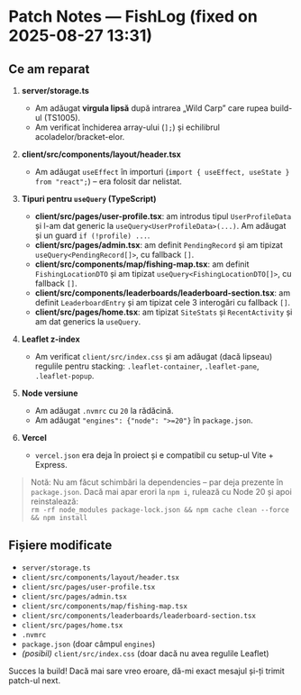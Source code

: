 # Patch Notes — FishLog (fixed on 2025-08-27 13:31)

## Ce am reparat

1) **server/storage.ts**
   - Am adăugat **virgula lipsă** după intrarea „Wild Carp” care rupea build-ul (TS1005).
   - Am verificat închiderea array-ului (`];`) și echilibrul acoladelor/bracket-elor.

2) **client/src/components/layout/header.tsx**
   - Am adăugat `useEffect` în importuri (`import { useEffect, useState } from "react";`) – era folosit dar nelistat.

3) **Tipuri pentru `useQuery` (TypeScript)**
   - **client/src/pages/user-profile.tsx**: am introdus tipul `UserProfileData` și l-am dat generic la `useQuery<UserProfileData>(...)`. Am adăugat și un guard `if (!profile) ...`.
   - **client/src/pages/admin.tsx**: am definit `PendingRecord` și am tipizat `useQuery<PendingRecord[]>`, cu fallback `[]`.
   - **client/src/components/map/fishing-map.tsx**: am definit `FishingLocationDTO` și am tipizat `useQuery<FishingLocationDTO[]>`, cu fallback `[]`.
   - **client/src/components/leaderboards/leaderboard-section.tsx**: am definit `LeaderboardEntry` și am tipizat cele 3 interogări cu fallback `[]`.
   - **client/src/pages/home.tsx**: am tipizat `SiteStats` și `RecentActivity` și am dat generics la `useQuery`.

4) **Leaflet z-index**
   - Am verificat `client/src/index.css` și am adăugat (dacă lipseau) regulile pentru stacking: `.leaflet-container`, `.leaflet-pane`, `.leaflet-popup`.

5) **Node versiune**
   - Am adăugat `.nvmrc` cu `20` la rădăcină.
   - Am adăugat `"engines": {"node": ">=20"}` în `package.json`.

6) **Vercel**
   - `vercel.json` era deja în proiect și e compatibil cu setup-ul Vite + Express.

> Notă: Nu am făcut schimbări la dependencies – par deja prezente în `package.json`. Dacă mai apar erori la `npm i`, rulează cu Node 20 și apoi reinstalează:  
> `rm -rf node_modules package-lock.json && npm cache clean --force && npm install`

## Fișiere modificate
- `server/storage.ts`
- `client/src/components/layout/header.tsx`
- `client/src/pages/user-profile.tsx`
- `client/src/pages/admin.tsx`
- `client/src/components/map/fishing-map.tsx`
- `client/src/components/leaderboards/leaderboard-section.tsx`
- `client/src/pages/home.tsx`
- `.nvmrc`
- `package.json` (doar câmpul `engines`)
- *(posibil)* `client/src/index.css` (doar dacă nu avea regulile Leaflet)

Succes la build! Dacă mai sare vreo eroare, dă-mi exact mesajul și-ți trimit patch-ul next.